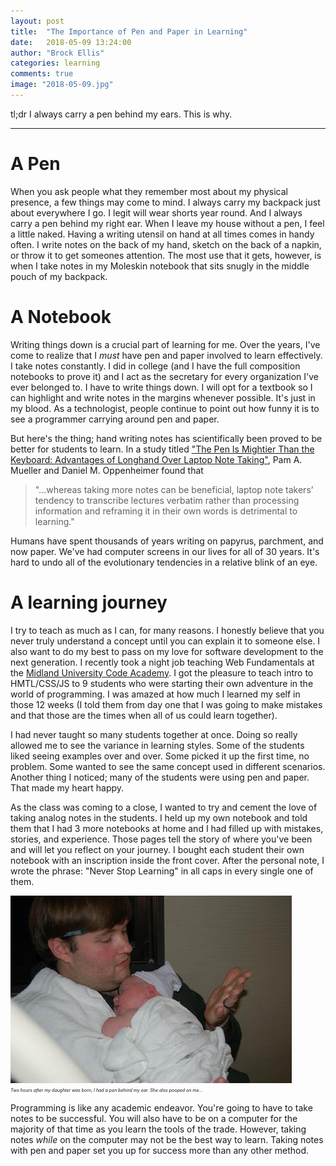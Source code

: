```yaml
---
layout: post
title:  "The Importance of Pen and Paper in Learning"
date:   2018-05-09 13:24:00
author: "Brock Ellis"
categories: learning
comments: true
image: "2018-05-09.jpg"
---
```


tl;dr I always carry a pen behind my ears. This is why.

---

# A Pen

When you ask people what they remember most about my physical presence, a few things may come to mind. I always carry my backpack just about everywhere I go. I legit will wear shorts year round. And I always carry a pen behind my right ear. When I leave my house without a pen, I feel a little naked. Having a writing utensil on hand at all times comes in handy often. I write notes on the back of my hand, sketch on the back of a napkin, or throw it to get someones attention. The most use that it gets, however, is when I take notes in my Moleskin notebook that sits snugly in the middle pouch of my backpack.

# A Notebook

Writing things down is a crucial part of learning for me. Over the years, I've come to realize that I *must* have pen and paper involved to learn effectively. I take notes constantly. I did in college (and I have the full composition notebooks to prove it) and I act as the secretary for every organization I've ever belonged to. I have to write things down. I will opt for a textbook so I can highlight and write notes in the margins whenever possible. It's just in my blood. As a technologist, people continue to point out how funny it is to see a programmer carrying around pen and paper.

But here's the thing; hand writing notes has scientifically been proved to be better for students to learn. In a study titled ["The Pen Is Mightier Than the Keyboard: Advantages of Longhand Over Laptop Note Taking"](http://journals.sagepub.com/doi/abs/10.1177/0956797614524581), Pam A. Mueller and Daniel M. Oppenheimer found that

> "...whereas taking more notes can be beneficial, laptop note takers’ tendency to transcribe lectures verbatim rather than processing information and reframing it in their own words is detrimental to learning."

Humans have spent thousands of years writing on papyrus, parchment, and now paper. We've had computer screens in our lives for all of 30 years. It's hard to undo all of the evolutionary tendencies in a relative blink of an eye.

# A learning journey

I try to teach as much as I can, for many reasons. I honestly believe that you never truly understand a concept until you can explain it to someone else. I also want to do my best to pass on my love for software development to the next generation. I recently took a night job teaching Web Fundamentals at the [Midland University Code Academy](http://code.midlandu.edu). I got the pleasure to teach intro to HMTL/CSS/JS to 9 students who were starting their own adventure in the world of programming. I was amazed at how much I learned my self in those 12 weeks (I told them from day one that I was going to make mistakes and that those are the times when all of us could learn together).

I had never taught so many students together at once. Doing so really allowed me to see the variance in learning styles. Some of the students liked seeing examples over and over. Some picked it up the first time, no problem. Some wanted to see the same concept used in different scenarios. Another thing I noticed; many of the students were using pen and paper. That made my heart happy.

As the class was coming to a close, I wanted to try and cement the love of taking analog notes in the students. I held up my own notebook and told them that I had 3 more notebooks at home and I had filled up with mistakes, stories, and experience. Those pages tell the story of where you've been and will let you reflect on your journey. I bought each student their own notebook with an inscription inside the front cover. After the personal note, I wrote the phrase: "Never Stop Learning" in all caps in every single one of them.

<img src="/blog/img/2018-05-09-1.jpg" alt="Pen behind my ear" style='display: block;' />
<em style='font-size: .5em;'>Two hours after my daughter was born, I had a pen behind my ear. She also pooped on me...</em>

Programming is like any academic endeavor. You're going to have to take notes to be successful. You will also have to be on a computer for the majority of that time as you learn the tools of the trade. However, taking notes _while_ on the computer may not be the best way to learn. Taking notes with pen and paper set you up for success more than any other method.
